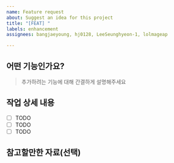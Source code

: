 ```yaml
---
name: Feature request
about: Suggest an idea for this project
title: "[FEAT] "
labels: enhancement
assignees: bangjaeyoung, hj0128, LeeSeunghyeon-1, lolmageap

---
```


## 어떤 기능인가요?

> 추가하려는 기능에 대해 간결하게 설명해주세요

## 작업 상세 내용

- [ ] TODO
- [ ] TODO
- [ ] TODO

## 참고할만한 자료(선택)
